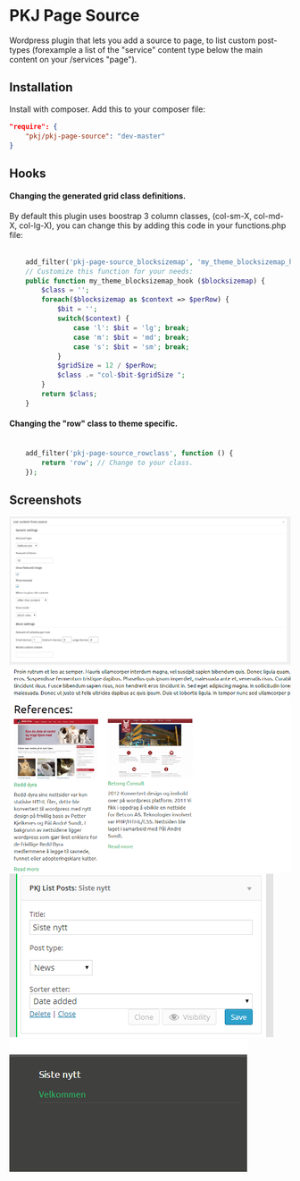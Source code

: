 # PKJ Page Source

Wordpress plugin that lets you add a source to page, to list custom post-types (forexample a list of  the "service"
content type below the main content on your  /services "page").



## Installation

Install with composer. Add this to your composer file:

```json
"require": {
    "pkj/pkj-page-source": "dev-master"
}
```


## Hooks


#### Changing the generated grid class definitions.

By default this plugin uses boostrap 3 column classes, (col-sm-X, col-md-X, col-lg-X), you can change this by adding
this code in your functions.php file:

```php

    add_filter('pkj-page-source_blocksizemap', 'my_theme_blocksizemap_hook');
    // Customize this function for your needs:
    public function my_theme_blocksizemap_hook ($blocksizemap) {
        $class = '';
        foreach($blocksizemap as $context => $perRow) {
            $bit = '';
            switch($context) {
                case 'l': $bit = 'lg'; break;
                case 'm': $bit = 'md'; break;
                case 's': $bit = 'sm'; break;
            }
            $gridSize = 12 / $perRow;
            $class .= "col-$bit-$gridSize ";
        }
        return $class;
    }
```

#### Changing the "row" class to theme specific.

```php

    add_filter('pkj-page-source_rowclass', function () {
        return 'row'; // Change to your class.
    });

```


## Screenshots

![Alt text](/assets/screenshot-1.png?raw=true "")
![Alt text](/assets/screenshot-2.png?raw=true "")
![Alt text](/assets/screenshot-3.png?raw=true "")
![Alt text](/assets/screenshot-4.png?raw=true "")



